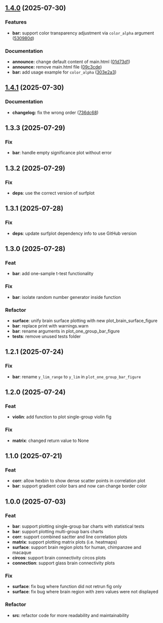 ## [1.4.0](https://github.com/RicardoRyn/plotfig/compare/1.3.3...v1.4.0) (2025-07-30)


### Features

* **bar:** support color transparency adjustment via `color_alpha` argument ([530980d](https://github.com/RicardoRyn/plotfig/commit/530980dc346a338658d8333bb274004fcaac8d7d))


### Documentation

* **announce:** change default content of main.html ([01d73d1](https://github.com/RicardoRyn/plotfig/commit/01d73d19e2ea733ee8184a50158107e349727509))
* **announce:** remove main.html file ([09c3cde](https://github.com/RicardoRyn/plotfig/commit/09c3cde56f8d27690e9eea1250c14152508046c7))
* **bar:** add usage example for `color_alpha` ([303e2a3](https://github.com/RicardoRyn/plotfig/commit/303e2a39d29e516ebded6504ba04a357d8428630))

## [1.4.1](https://github.com/RicardoRyn/plotfig/compare/v1.4.0...v1.4.1) (2025-07-30)


### Documentation

* **changelog:** fix the wrong order ([736dc68](https://github.com/RicardoRyn/plotfig/commit/736dc682aac3208bd4c1518830b7c61f5d620e28))

## 1.3.3 (2025-07-29)

### Fix

- **bar**: handle empty significance plot without error


## 1.3.2 (2025-07-29)

### Fix

- **deps**: use the correct version of surfplot

## 1.3.1 (2025-07-28)

### Fix

- **deps**: update surfplot dependency info to use GitHub version

## 1.3.0 (2025-07-28)

### Feat

- **bar**: add one-sample t-test functionality

### Fix

- **bar**: isolate random number generator inside function

### Refactor

- **surface**: unify brain surface plotting with new plot_brain_surface_figure
- **bar**: replace print with warnings.warn
- **bar**: rename arguments in plot_one_group_bar_figure
- **tests**: remove unused tests folder

## 1.2.1 (2025-07-24)

### Fix

- **bar**: rename `y_lim_range` to `y_lim` in `plot_one_group_bar_figure`

## 1.2.0 (2025-07-24)

### Feat

- **violin**: add function to plot single-group violin fig

### Fix

- **matrix**: changed return value to None

## 1.1.0 (2025-07-21)

### Feat

- **corr**: allow hexbin to show dense scatter points in correlation plot
- **bar**: support gradient color bars and now can change border color

## 1.0.0 (2025-07-03)

### Feat

- **bar**: support plotting single-group bar charts with statistical tests
- **bar**: support plotting multi-group bars charts
- **corr**: support combined sactter and line correlation plots
- **matrix**: support plotting matrix plots (i.e. heatmaps)
- **surface**: support brain region plots for human, chimpanzee and macaque
- **circos**: support brain connectivity circos plots
- **connection**: support glass brain connectivity plots

### Fix

- **surface**: fix bug where function did not retrun fig only
- **surface**: fix bug where brain region with zero values were not displayed

### Refactor

- **src**: refactor code for more readability and maintainability
